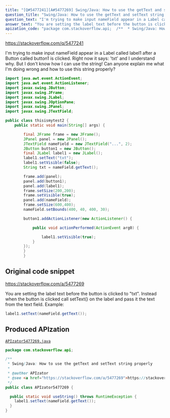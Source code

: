 ```yaml
---
title: "[Q#5477241][A#5477269] Swing/Java: How to use the getText and setText string properly"
question_title: "Swing/Java: How to use the getText and setText string properly"
question_text: "I'm trying to make input nameField appear in a Label called label1 after a Button called button1 is clicked. Right now it says: 'txt' and I understand why. But I don't know how I can use the string! Can anyone explain me what I'm doing wrong and how to use this string properly?"
answer_text: "You are setting the label text before the button is clicked to \"txt\".  Instead when the button is clicked call setText() on the label and pass it the text from the text field. Example:"
apization_code: "package com.stackoverflow.api;  /**  * Swing/Java: How to use the getText and setText string properly  *  * @author APIzator  * @see <a href=\"https://stackoverflow.com/a/5477269\">https://stackoverflow.com/a/5477269</a>  */ public class APIzator5477269 {    public static void useString() throws RuntimeException {     label1.setText(nameField.getText());   } }"
---
```


https://stackoverflow.com/q/5477241

I&#x27;m trying to make input nameField appear in a Label called label1 after a Button called button1 is clicked.
Right now it says: &#x27;txt&#x27; and I understand why. But I don&#x27;t know how I can use the string!
Can anyone explain me what I&#x27;m doing wrong and how to use this string properly?


```java
import java.awt.event.ActionEvent;
import java.awt.event.ActionListener;
import javax.swing.JButton;
import javax.swing.JFrame;
import javax.swing.JLabel;
import javax.swing.JOptionPane;
import javax.swing.JPanel;
import javax.swing.JTextField;

public class thisismytest2 {
    public static void main(String[] args) {

        final JFrame frame = new JFrame();  
        JPanel panel = new JPanel();    
        JTextField nameField = new JTextField("...", 2);    
        JButton button1 = new JButton();
        final JLabel label1 = new JLabel();
        label1.setText("txt");
        label1.setVisible(false);
        String txt = nameField.getText();

        frame.add(panel);
        panel.add(button1);
        panel.add(label1);
        frame.setSize(200,200);
        frame.setVisible(true);
        panel.add(nameField);
        frame.setSize(600,400); 
        nameField.setBounds(400, 40, 400, 30);

        button1.addActionListener(new ActionListener() {

            public void actionPerformed(ActionEvent arg0) {

                label1.setVisible(true);
            }
        });
        }
        }
```


## Original code snippet

https://stackoverflow.com/a/5477269

You are setting the label text before the button is clicked to &quot;txt&quot;.  Instead when the button is clicked call setText() on the label and pass it the text from the text field.
Example:

```java
label1.setText(nameField.getText());
```

## Produced APIzation

[`APIzator5477269.java`](https://github.com/pasqualesalza/apization-temp-data/raw/master/apizations/java/APIzator5477269.java)

```java
package com.stackoverflow.api;

/**
 * Swing/Java: How to use the getText and setText string properly
 *
 * @author APIzator
 * @see <a href="https://stackoverflow.com/a/5477269">https://stackoverflow.com/a/5477269</a>
 */
public class APIzator5477269 {

  public static void useString() throws RuntimeException {
    label1.setText(nameField.getText());
  }
}

```